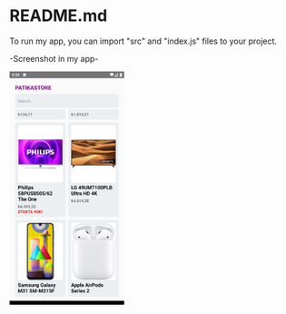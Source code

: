 # README.md

To run my app, you can import "src" and "index.js" files to your project.

-Screenshot in my app-

<img src="images/storeApp-ss.png" width="40%" height="40%">
